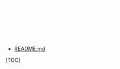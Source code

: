 <p style="font-size: 40px; color: #fff; text-align:center"><b>Java</b></p><br>

- [README.md](../README.md)

[TOC]
